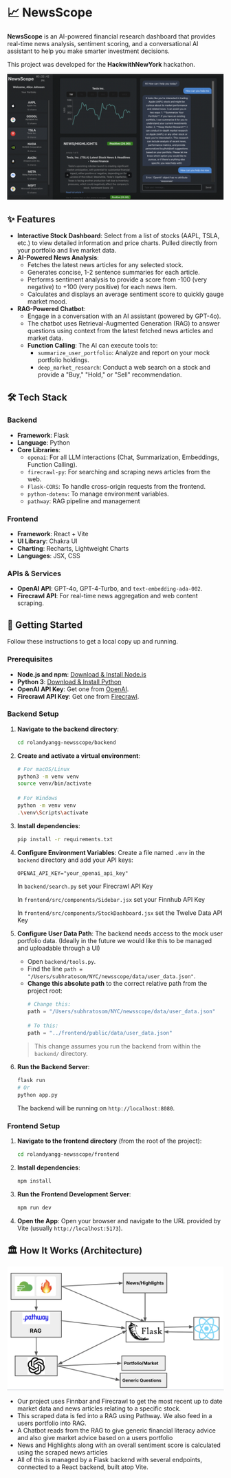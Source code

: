 

# 📈 NewsScope

**NewsScope** is an AI-powered financial research dashboard that provides real-time news analysis, sentiment scoring, and a conversational AI assistant to help you make smarter investment decisions.

This project was developed for the **HackwithNewYork** hackathon.

  <!-- It's highly recommended to add a GIF or screenshot of the app here -->

![NewsScope](UIScreenshot.png)

## ✨ Features

- **Interactive Stock Dashboard**: Select from a list of stocks (AAPL, TSLA, etc.) to view detailed information and price charts. Pulled directly from your portfolio and live market data.
- **AI-Powered News Analysis**:
    - Fetches the latest news articles for any selected stock.
    - Generates concise, 1-2 sentence summaries for each article.
    - Performs sentiment analysis to provide a score from -100 (very negative) to +100 (very positive) for each news item.
    - Calculates and displays an average sentiment score to quickly gauge market mood.
- **RAG-Powered Chatbot**:
    - Engage in a conversation with an AI assistant (powered by GPT-4o).
    - The chatbot uses Retrieval-Augmented Generation (RAG) to answer questions using context from the latest fetched news articles and market data.
    - **Function Calling**: The AI can execute tools to:
        - `summarize_user_portfolio`: Analyze and report on your mock portfolio holdings.
        - `deep_market_research`: Conduct a web search on a stock and provide a "Buy," "Hold," or "Sell" recommendation.

## 🛠️ Tech Stack

### Backend

- **Framework**: Flask
- **Language**: Python
- **Core Libraries**:
    - `openai`: For all LLM interactions (Chat, Summarization, Embeddings, Function Calling).
    - `firecrawl-py`: For searching and scraping news articles from the web.
    - `Flask-CORS`: To handle cross-origin requests from the frontend.
    - `python-dotenv`: To manage environment variables.
    - `pathway`: RAG pipeline and management

### Frontend

- **Framework**: React + Vite
- **UI Library**: Chakra UI
- **Charting**: Recharts, Lightweight Charts
- **Languages**: JSX, CSS

### APIs & Services

- **OpenAI API**: GPT-4o, GPT-4-Turbo, and `text-embedding-ada-002`.
- **Firecrawl API**: For real-time news aggregation and web content scraping.

## 🚀 Getting Started

Follow these instructions to get a local copy up and running.

### Prerequisites

- **Node.js and npm**: [Download & Install Node.js](https://nodejs.org/)
- **Python 3**: [Download & Install Python](https://www.python.org/downloads/)
- **OpenAI API Key**: Get one from [OpenAI](https://platform.openai.com/api-keys).
- **Firecrawl API Key**: Get one from [Firecrawl](https://www.firecrawl.dev/).

### Backend Setup

1.  **Navigate to the backend directory**:
    ```bash
    cd rolandyangg-newsscope/backend
    ```

2.  **Create and activate a virtual environment**:
    ```bash
    # For macOS/Linux
    python3 -m venv venv
    source venv/bin/activate

    # For Windows
    python -m venv venv
    .\venv\Scripts\activate
    ```

3.  **Install dependencies**:
    ```bash
    pip install -r requirements.txt
    ```

4.  **Configure Environment Variables**:
    Create a file named `.env` in the `backend` directory and add your API keys:
    ```env
    OPENAI_API_KEY="your_openai_api_key"
    ```

    In `backend/search.py` set your Firecrawl API Key

    In `frontend/src/components/Sidebar.jsx` set your Finnhub API Key

    In `frontend/src/components/StockDashboard.jsx` set the Twelve Data API Key

5.  **Configure User Data Path**:
    The backend needs access to the mock user portfolio data. (Ideally in the future we would like this to be managed and uploadable through a UI)
    - Open `backend/tools.py`.
    - Find the line `path = "/Users/subhratosom/NYC/newsscope/data/user_data.json"`.
    - **Change this absolute path** to the correct relative path from the project root:
      ```python
      # Change this:
      path = "/Users/subhratosom/NYC/newsscope/data/user_data.json"
      
      # To this:
      path = "../frontend/public/data/user_data.json" 
      ```
    > This change assumes you run the backend from within the `backend/` directory.

6.  **Run the Backend Server**:
    ```bash
    flask run
    # Or
    python app.py
    ```
    The backend will be running on `http://localhost:8080`.

### Frontend Setup

1.  **Navigate to the frontend directory** (from the root of the project):
    ```bash
    cd rolandyangg-newsscope/frontend
    ```

2.  **Install dependencies**:
    ```bash
    npm install
    ```

3.  **Run the Frontend Development Server**:
    ```bash
    npm run dev
    ```

4.  **Open the App**:
    Open your browser and navigate to the URL provided by Vite (usually `http://localhost:5173`).

## 🏛️ How It Works (Architecture)

![NewsScope](ArchitectureDiagram.png)

- Our project uses Finnbar and Firecrawl to get the most recent up to date market data and news articles relating to a specific stock.
- This scraped data is fed into a RAG using Pathway. We also feed in a users portfolio into RAG.
- A Chatbot reads from the RAG to give generic financial literacy advice and also give market advice based on a users portfolio
- News and Highlights along with an overall sentiment score is calculated using the scraped news articles
- All of this is managed by a Flask backend with several endpoints, connected to a React backend, built atop Vite. 

